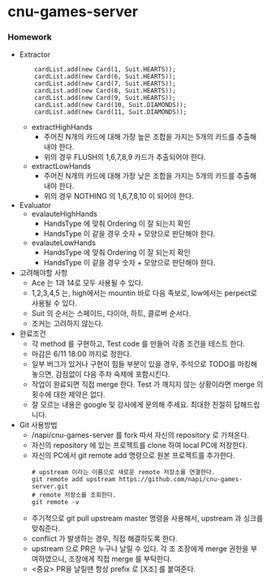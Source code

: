 # cnu-games-server

### Homework 
* Extractor
    ```
        cardList.add(new Card(1, Suit.HEARTS));
        cardList.add(new Card(6, Suit.HEARTS));
        cardList.add(new Card(7, Suit.HEARTS));
        cardList.add(new Card(8, Suit.HEARTS));
        cardList.add(new Card(9, Suit.HEARTS));
        cardList.add(new Card(10, Suit.DIAMONDS));
        cardList.add(new Card(11, Suit.DIAMONDS));
    ```
	* extractHighHands
		* 주어진 N개의 카드에 대해 가장 높은 조합을 가지는 5개의 카드를 추출해 내야 한다.
		* 위의 경우 FLUSH의 1,6,7,8,9 카드가 추출되어야 한다.
	* extractLowHands
		* 주어진 N개의 카드에 대해 가장 낮은 조합을 가지는 5개의 카드를 추출해 내야 한다.
		* 위의 경우 NOTHING 의 1,6,7,8,10 이 되어야 한다.
* Evaluator
	* evalauteHighHands
		* HandsType 에 맞춰 Ordering 이 잘 되는지 확인
		* HandsType 이 같을 경우 숫자 + 모양으로 판단해야 한다.
	* evalauteLowHands
		* HandsType 에 맞춰 Ordering 이 잘 되는지 확인
		* HandsType 이 같을 경우 숫자 + 모양으로 판단해야 한다.
* 고려해야할 사항
	* Ace 는 1과 14로 모두 사용될 수 있다.
	* 1,2,3,4,5 는, high에서는 mountin 바로 다음 족보로, low에서는 perpect로 사용될 수 있다.
	* Suit 의 순서는 스페이드, 다이아, 하트, 클로버 순서다.
	* 조커는 고려하지 않는다.
* 완료조건
	* 각 method 를 구현하고, Test code 를 만들어 각종 조건을 테스트 한다.
	* 마감은 6/11 18:00 까지로 정한다.
	* 일부 버그가 있거나 구현이 힘들 부분이 있을 경우, 주석으로 TODO를 마킹해 놓으면, 감점없이 다음 주차 숙제에 포함시킨다.
	* 작업이 완료되면 직접 merge 한다. Test 가 깨지지 않는 상황이라면 merge 의 횟수에 대한 제약은 없다.
	* 잘 모르는 내용은 google 및 강사에게 문의해 주세요. 최대한 친절히 답해드립니다.
* Git 사용방법
	* /napi/cnu-games-server 를 fork 따서 자신의 repository 로 가져온다.
	* 자신의 repository 에 있는 프로젝트를 clone 하여 local PC에 저장한다.
	* 자신의 PC에서 git remote add 명령으로 원본 프로젝트를 추가한다.
		```
		# upstream 이라는 이름으로 새로운 remote 저장소를 연결한다.
		git remote add upstream https://github.com/napi/cnu-games-server.git
		# remote 저장소를 조회한다.
		git remote -v
		```
	* 주기적으로 git pull upstream master 명령을 사용해서, upstream 과 싱크를 맞춰준다.
	* conflict 가 발생하는 경우, 직접 해결하도록 한다.
	* upstream 으로 PR은 누구나 날릴 수 있다. 각 조 조장에게 merge 권한을 부여하였으니, 조장에게 직접 merge 를 부탁한다.
	* <중요> PR을 날릴땐 항상 prefix 로 [X조] 를 붙여준다.


